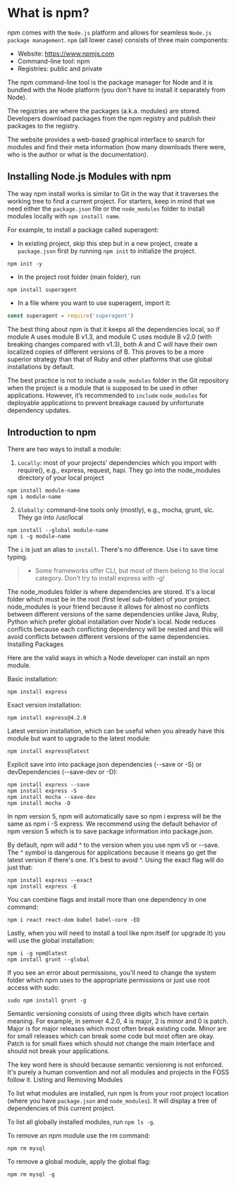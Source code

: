 # What is npm?

npm comes with the `Node.js` platform and allows for seamless `Node.js package management`. `npm` (all lower case) consists of three main components:

- Website: https://www.npmjs.com
- Command-line tool: npm
- Registries: public and private

The npm command-line tool is the package manager for Node and it is bundled with the Node platform (you don't have to install it separately from Node).

The registries are where the packages (a.k.a. modules) are stored. Developers download packages from the npm registry and publish their packages to the registry.

The website provides a web-based graphical interface to search for modules and find their meta information (how many downloads there were, who is the author or what is the documentation).

## Installing Node.js Modules with npm

The way npm install works is similar to Git in the way that it traverses the working tree to find a current project. For starters, keep in mind that we need either the `package.json` file or the `node_modules` folder to install modules locally with `npm install name`.

For example, to install a package called superagent:

- In existing project, skip this step but in a new project, create a `package.json` first by running `npm init` to initialize the project.
```
npm init -y
```
- In the project root folder (main folder), run
```
npm install superagent
```
- In a file where you want to use superagent, import it:
``` js
const superagent = require('superagent')
```

The best thing about npm is that it keeps all the dependencies local, so if module A uses module B v1.3, and module C uses module B v2.0 (with breaking changes compared with v1.3), both A and C will have their own localized copies of different versions of B. This proves to be a more superior strategy than that of Ruby and other platforms that use global installations by default.

The best practice is not to include a `node_modules` folder in the Git repository when the project is a module that is supposed to be used in other applications. However, it’s recommended to `include` `node_modules` for deployable applications to prevent breakage caused by unfortunate dependency updates.

## Introduction to npm

There are two ways to install a module:

1) `Locally`: most of your projects' dependencies which you import with require(), e.g., express, request, hapi. They go into the node_modules directory of your local project

```
npm install module-name
npm i module-name
```

2) `Globally`: command-line tools only (mostly), e.g., mocha, grunt, slc. They go into /usr/local

```
npm install --global module-name
npm i -g module-name
```

The `i` is just an alias to `install`. There's no difference. Use i to save time typing.

>- Some frameworks offer CLI, but most of them belong to the local category. Don't try to install express with -g!

The node_modules folder is where dependencies are stored. It's a local folder which must be in the root (first level sub-folder) of your project. node_modules is your friend because it allows for almost no conflicts between different versions of the same dependencies unlike Java, Ruby, Python which prefer global installation over Node's local. Node reduces conflicts because each conflicting dependency will be nested and this will avoid conflicts between different versions of the same dependencies.
Installing Packages

Here are the valid ways in which a Node developer can install an npm module.

Basic installation:

```
npm install express
```

Exact version installation:

```
npm install express@4.2.0
```

Latest version installation, which can be useful when you already have this module but want to upgrade to the latest module:

```
npm install express@latest
```

Explicit save into into package.json dependencies (--save or -S) or devDependencies (--save-dev or -D):
```
npm install express --save
npm install express -S
npm install mocha --save-dev
npm install mocha -D
```

In npm version 5, npm will automatically save so npm i express will be the same as npm i -S express. We recommend using the default behavior of npm version 5 which is to save package information into package.json.

By default, npm will add ^ to the version when you use npm v5 or --save. The ^ symbol is dangerous for applications because it means go get the latest version if there's one. It's best to avoid ^. Using the exact flag will do just that:

```
npm install express --exact
npm install express -E
```

You can combine flags and install more than one dependency in one command:

```
npm i react react-dom babel babel-core -ED
```

Lastly, when you will need to install a tool like npm itself (or upgrade it) you will use the global installation:

```
npm i -g npm@latest
npm install grunt --global
```

If you see an error about permissions, you'll need to change the system folder which npm uses to the appropriate permissions or just use root access with sudo:

```
sudo npm install grunt -g
```

Semantic versioning consists of using three digits which have certain meaning. For example, in semver 4.2.0, 4 is major, 2 is minor and 0 is patch. Major is for major releases which most often break existing code. Minor are for small releases which can break some code but most often are okay. Patch is for small fixes which should not change the main interface and should not break your applications.

The key word here is should because semantic versioning is not enforced. It's purely a human convention and not all modules and projects in the FOSS follow it.
Listing and Removing Modules

To list what modules are installed, run npm ls from your root project location (where you have `package.json` and `node_modules`). It will display a tree of dependencies of this current project.

To list all globally installed modules, run `npm ls -g`.

To remove an npm module use the rm command:

```
npm rm mysql
```

To remove a global module, apply the global flag:

```
npm rm mysql -g
```
